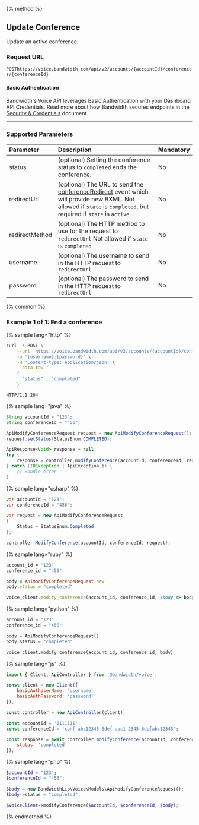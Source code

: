 {% method %}

## Update Conference
Update an active conference.

### Request URL

<code class="post">POST</code>`https://voice.bandwidth.com/api/v2/accounts/{accountId}/conferences/{conferenceId}`

#### Basic Authentication

Bandwidth's Voice API leverages Basic Authentication with your Dashboard API Credentials. Read more about how Bandwidth secures endpoints in the [Security & Credentials](../../../guides/accountCredentials.md) document.

---

### Supported Parameters

| Parameter       | Description                                                                     | Mandatory |
|:----------------|:--------------------------------------------------------------------------------|:----------|
| status          | (optional) Setting the conference status to `completed` ends the conference.    | No        |
| redirectUrl     | (optional) The URL to send the [conferenceRedirect](../../bxml/callbacks/conferenceRedirect.md) event which will provide new BXML. Not allowed if `state` is `completed`, but required if `state` is `active`    | No        |
| redirectMethod  | (optional) The HTTP method to use for the request to `redirectUrl` Not allowed if `state` is `completed`    | No        |
| username        | (optional) The username to send in the HTTP request to `redirectUrl`    | No        |
| password        | (optional) The password to send in the HTTP request to `redirectUrl`    | No        |

{% common %}

### Example 1 of 1: End a conference

{% sample lang="http" %}

```bash
curl -X POST \
    --url 'https://voice.bandwidth.com/api/v2/accounts/{accountId}/conferences/{conferenceId}' \
    -u '{username}:{password}' \
    -H 'Content-type: application/json' \
    --data-raw '
    {
      "status" : "completed"
    }'
```

```
HTTP/1.1 204
```

{% sample lang="java" %}

```java
String accountId = "123";
String conferenceId = "456";

ApiModifyConferenceRequest request = new ApiModifyConferenceRequest();
request.setStatus(StatusEnum.COMPLETED);

ApiResponse<Void> response = null;
try {
    response = controller.modifyConference(accountId, conferenceId, request);
} catch (IOException | ApiException e) {
    // Handle error
}
```

{% sample lang="csharp" %}

```csharp
var accountId = "123";
var conferenceId = "456";

var request = new ApiModifyConferenceRequest
{
    Status = StatusEnum.Completed
};

controller.ModifyConference(accountId, conferenceId, request);
```

{% sample lang="ruby" %}

```ruby
account_id = "123"
conference_id = "456"

body = ApiModifyConferenceRequest.new
body.status = "completed"

voice_client.modify_conference(account_id, conference_id, :body => body)
```

{% sample lang="python" %}

```python
account_id = "123"
conference_id = "456"

body = ApiModifyConferenceRequest()
body.status = "completed"

voice_client.modify_conference(account_id, conference_id, body)
```

{% sample lang="js" %}

```js
import { Client, ApiController } from '@bandwidth/voice';

const client = new Client({
    basicAuthUserName: 'username',
    basicAuthPassword: 'password'
});

const controller = new ApiController(client);

const accountId = '1111111';
const conferenceId = 'conf-abc12345-6def-abc1-2345-6defabc12345';

const response = await controller.modifyConference(accountId, conferenceId, {
    status: 'completed'
});
```

{% sample lang="php" %}

```php
$accountId = "123";
$conferenceId = "456";

$body = new BandwidthLib\Voice\Models\ApiModifyConferenceRequest();
$body->status = "completed";

$voiceClient->modifyConference($accountId, $conferenceId, $body);
```

{% endmethod %}

